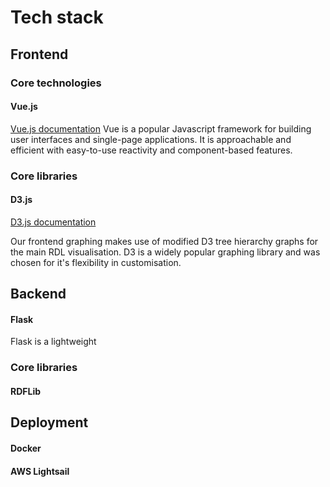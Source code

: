 # Tech stack

## Frontend

### Core technologies

#### Vue.js

[Vue.js documentation](https://vuejs.org/guide/introduction.html)
Vue is a popular Javascript framework for building user interfaces and single-page applications. It is approachable and efficient with easy-to-use reactivity and component-based features.

### Core libraries

#### D3.js

[D3.js documentation](https://d3js.org/)

Our frontend graphing makes use of modified D3 tree hierarchy graphs for the main RDL visualisation. D3 is a widely popular graphing library and was chosen for it's flexibility in customisation.

## Backend

#### Flask

Flask is a lightweight

### Core libraries

#### RDFLib

## Deployment

#### Docker

#### AWS Lightsail
